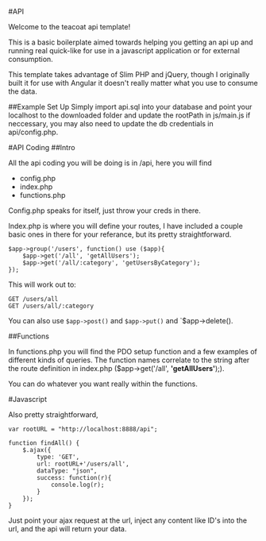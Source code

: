 #API

Welcome to the teacoat api template!

This is a basic boilerplate aimed towards helping you getting an api up and running real quick-like for use in a javascript application or for external consumption.

This template takes advantage of Slim PHP and jQuery, though I originally built it for use with Angular it doesn't really matter what you use to consume the data.

##Example Set Up
Simply import api.sql into your database and point your localhost to the downloaded folder and update the rootPath in js/main.js if neccessary, you may also need to update the db credentials in api/config.php.

#API Coding
##Intro

All the api coding you will be doing is in /api, here you will find 

- config.php
- index.php
- functions.php

Config.php speaks for itself, just throw your creds in there.

Index.php is where you will define your routes, I have included a couple basic ones in there for your referance, but its pretty straightforward.

```
$app->group('/users', function() use ($app){
	$app->get('/all', 'getAllUsers');
	$app->get('/all/:category', 'getUsersByCategory');
});
```

This will work out to:

```
GET /users/all
GET /users/all/:category
```

You can also use `$app->post()` and `$app->put()` and `$app->delete().

##Functions

In functions.php you will find the PDO setup function and a few examples of different kinds of queries. The function names correlate to the string after the route definition in index.php ($app->get('/all', **'getAllUsers'**);).

You can do whatever you want really within the functions.

#Javascript

Also pretty straightforward,

```
var rootURL = "http://localhost:8888/api";

function findAll() {
	$.ajax({
		type: 'GET',
		url: rootURL+'/users/all',
		dataType: "json",
		success: function(r){
			console.log(r);
		}
	});
}
```

Just point your ajax request at the url, inject any content like ID's into the url, and the api will return your data.








